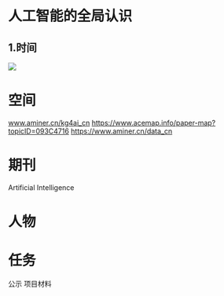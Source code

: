 # 人工智能的全局认识
## 1.时间

![](ai-history.jpg)
# 空间

www.aminer.cn/kg4ai_cn
https://www.acemap.info/paper-map?topicID=093C4716
https://www.aminer.cn/data_cn
# 期刊
 Artificial Intelligence
# 人物
# 任务
公示
项目材料